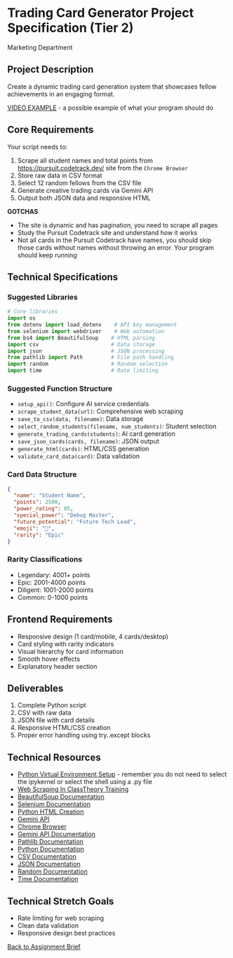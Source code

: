 # Trading Card Generator Project Specification (Tier 2)
Marketing Department

## Project Description
Create a dynamic trading card generation system that showcases fellow achievements in an engaging format.

[VIDEO EXAMPLE](https://drive.google.com/file/d/1991jY4Widl5cLsxN4_lNX9rIfePn6aAO/view?usp=sharing) - a possible example of what your program should do 

## Core Requirements
Your script needs to:
1. Scrape all student names and total points from https://pursuit.codetrack.dev/ site from the `Chrome Browser`
2. Store raw data in CSV format
3. Select 12 random fellows from the CSV file
4. Generate creative trading cards via Gemini API
5. Output both JSON data and responsive HTML

**GOTCHAS** 
- The site is dynamic and has pagination, you need to scrape all pages
- Study the Pursuit Codetrack site and understand how it works
- Not all cards in the Pursuit Codetrack have names, you should skip those cards without names without throwing an error. Your program should keep running



## Technical Specifications

### Suggested Libraries
```python
# Core libraries
import os
from dotenv import load_dotenv    # API key management
from selenium import webdriver    # Web automation
from bs4 import BeautifulSoup    # HTML parsing
import csv                       # Data storage
import json                      # JSON processing
from pathlib import Path         # File path handling
import random                    # Random selection
import time                      # Rate limiting
```

### Suggested Function Structure
- `setup_api()`: Configure AI service credentials
- `scrape_student_data(url)`: Comprehensive web scraping
- `save_to_csv(data, filename)`: Data storage
- `select_random_students(filename, num_students)`: Student selection
- `generate_trading_cards(students)`: AI card generation
- `save_json_cards(cards, filename)`: JSON output
- `generate_html(cards)`: HTML/CSS generation
- `validate_card_data(card)`: Data validation

### Card Data Structure
```json
{
  "name": "Student Name",
  "points": 2500,
  "power_rating": 85,
  "special_power": "Debug Master",
  "future_potential": "Future Tech Lead",
  "emoji": "🚀",
  "rarity": "Epic"
}
```

### Rarity Classifications
- Legendary: 4001+ points
- Epic: 2001-4000 points
- Diligent: 1001-2000 points
- Common: 0-1000 points

## Frontend Requirements
- Responsive design (1 card/mobile, 4 cards/desktop)
- Card styling with rarity indicators
- Visual hierarchy for card information
- Smooth hover effects
- Explanatory header section

## Deliverables
1. Complete Python script
2. CSV with raw data
3. JSON file with card details
4. Responsive HTML/CSS creation
5. Proper error handling using try..except blocks

## Technical Resources
- [Python Virtual Environment Setup](https://github.com/jdrichards-pursuit/python-virtual-environment-setup) - remember you do not need to select the ipykernel or select the shell using a .py file
- [Web Scraping In ClassTheory Training](https://github.com/jdrichards-pursuit/week-9.1-web-scraping-and-sentiment-analysis-theory)
- [BeautifulSoup Documentation](https://beautiful-soup-4.readthedocs.io/en/latest/)
- [Selenium Documentation](https://selenium-python.readthedocs.io/)
- [Python HTML Creation](https://www.geeksforgeeks.org/creating-and-viewing-html-files-with-python/)
- [Gemini API](https://cloud.google.com/vertex-ai/generative-ai/gemini/gemini-1.5-flash)
- [Chrome Browser](https://www.google.com/chrome/)
- [Gemini API Documentation](https://ai.google.dev/gemini-api/docs)
- [Pathlib Documentation](https://docs.python.org/3/library/pathlib.html)
- [Python Documentation](https://docs.python.org/3/)
- [CSV Documentation](https://docs.python.org/3/library/csv.html)
- [JSON Documentation](https://docs.python.org/3/library/json.html)
- [Random Documentation](https://docs.python.org/3/library/random.html)
- [Time Documentation](https://docs.python.org/3/library/time.html)

## Technical Stretch Goals

- Rate limiting for web scraping
- Clean data validation
- Responsive design best practices


[Back to Assignment Brief](./readme.md)